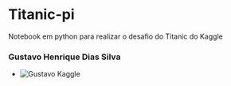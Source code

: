# Titanic-pi
Notebook em python para realizar o desafio do Titanic do Kaggle

### Gustavo Henrique Dias Silva

* ![Gustavo Kaggle](https://github.com/Miyukii/Titanic-pi/tree/main/gustavo/gustavo_kaggle.png?raw=true)
